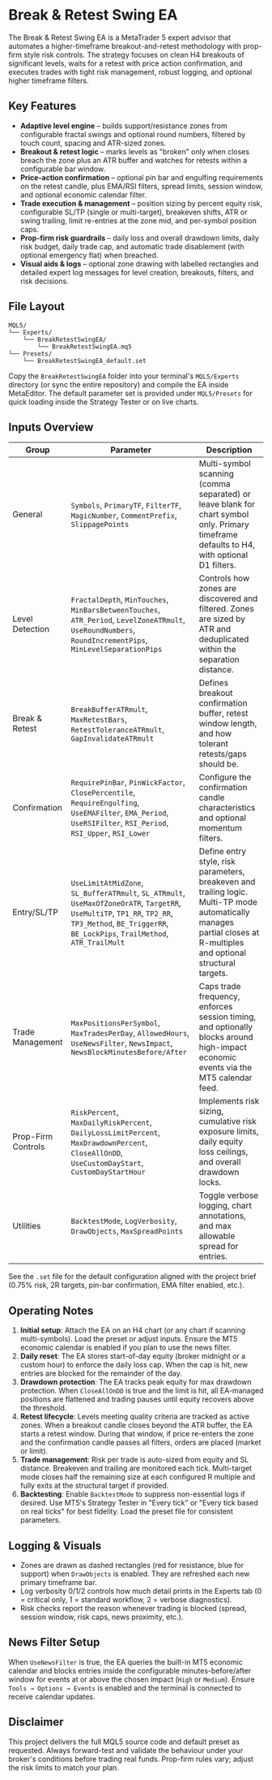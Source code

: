 # Break & Retest Swing EA

The Break & Retest Swing EA is a MetaTrader 5 expert advisor that automates a higher-timeframe breakout-and-retest methodology with prop-firm style risk controls. The strategy focuses on clean H4 breakouts of significant levels, waits for a retest with price action confirmation, and executes trades with tight risk management, robust logging, and optional higher timeframe filters.

## Key Features

- **Adaptive level engine** – builds support/resistance zones from configurable fractal swings and optional round numbers, filtered by touch count, spacing and ATR-sized zones.
- **Breakout & retest logic** – marks levels as "broken" only when closes breach the zone plus an ATR buffer and watches for retests within a configurable bar window.
- **Price-action confirmation** – optional pin bar and engulfing requirements on the retest candle, plus EMA/RSI filters, spread limits, session window, and optional economic calendar filter.
- **Trade execution & management** – position sizing by percent equity risk, configurable SL/TP (single or multi-target), breakeven shifts, ATR or swing trailing, limit re-entries at the zone mid, and per-symbol position caps.
- **Prop-firm risk guardrails** – daily loss and overall drawdown limits, daily risk budget, daily trade cap, and automatic trade disablement (with optional emergency flat) when breached.
- **Visual aids & logs** – optional zone drawing with labelled rectangles and detailed expert log messages for level creation, breakouts, filters, and risk decisions.

## File Layout

```
MQL5/
└── Experts/
    └── BreakRetestSwingEA/
        └── BreakRetestSwingEA.mq5
└── Presets/
    └── BreakRetestSwingEA_default.set
```

Copy the `BreakRetestSwingEA` folder into your terminal's `MQL5/Experts` directory (or sync the entire repository) and compile the EA inside MetaEditor. The default parameter set is provided under `MQL5/Presets` for quick loading inside the Strategy Tester or on live charts.

## Inputs Overview

| Group | Parameter | Description |
| --- | --- | --- |
| General | `Symbols`, `PrimaryTF`, `FilterTF`, `MagicNumber`, `CommentPrefix`, `SlippagePoints` | Multi-symbol scanning (comma separated) or leave blank for chart symbol only. Primary timeframe defaults to H4, with optional D1 filters. |
| Level Detection | `FractalDepth`, `MinTouches`, `MinBarsBetweenTouches`, `ATR_Period`, `LevelZoneATRmult`, `UseRoundNumbers`, `RoundIncrementPips`, `MinLevelSeparationPips` | Controls how zones are discovered and filtered. Zones are sized by ATR and deduplicated within the separation distance. |
| Break & Retest | `BreakBufferATRmult`, `MaxRetestBars`, `RetestToleranceATRmult`, `GapInvalidateATRmult` | Defines breakout confirmation buffer, retest window length, and how tolerant retests/gaps should be. |
| Confirmation | `RequirePinBar`, `PinWickFactor`, `ClosePercentile`, `RequireEngulfing`, `UseEMAFilter`, `EMA_Period`, `UseRSIFilter`, `RSI_Period`, `RSI_Upper`, `RSI_Lower` | Configure the confirmation candle characteristics and optional momentum filters. |
| Entry/SL/TP | `UseLimitAtMidZone`, `SL_BufferATRmult`, `SL_ATRmult`, `UseMaxOfZoneOrATR`, `TargetRR`, `UseMultiTP`, `TP1_RR`, `TP2_RR`, `TP3_Method`, `BE_TriggerRR`, `BE_LockPips`, `TrailMethod`, `ATR_TrailMult` | Define entry style, risk parameters, breakeven and trailing logic. Multi-TP mode automatically manages partial closes at R-multiples and optional structural targets. |
| Trade Management | `MaxPositionsPerSymbol`, `MaxTradesPerDay`, `AllowedHours`, `UseNewsFilter`, `NewsImpact`, `NewsBlockMinutesBefore/After` | Caps trade frequency, enforces session timing, and optionally blocks around high-impact economic events via the MT5 calendar feed. |
| Prop-Firm Controls | `RiskPercent`, `MaxDailyRiskPercent`, `DailyLossLimitPercent`, `MaxDrawdownPercent`, `CloseAllOnDD`, `UseCustomDayStart`, `CustomDayStartHour` | Implements risk sizing, cumulative risk exposure limits, daily equity loss ceilings, and overall drawdown locks. |
| Utilities | `BacktestMode`, `LogVerbosity`, `DrawObjects`, `MaxSpreadPoints` | Toggle verbose logging, chart annotations, and max allowable spread for entries. |

See the `.set` file for the default configuration aligned with the project brief (0.75% risk, 2R targets, pin-bar confirmation, EMA filter enabled, etc.).

## Operating Notes

1. **Initial setup**: Attach the EA on an H4 chart (or any chart if scanning multi-symbols). Load the preset or adjust inputs. Ensure the MT5 economic calendar is enabled if you plan to use the news filter.
2. **Daily reset**: The EA stores start-of-day equity (broker midnight or a custom hour) to enforce the daily loss cap. When the cap is hit, new entries are blocked for the remainder of the day.
3. **Drawdown protection**: The EA tracks peak equity for max drawdown protection. When `CloseAllOnDD` is true and the limit is hit, all EA-managed positions are flattened and trading pauses until equity recovers above the threshold.
4. **Retest lifecycle**: Levels meeting quality criteria are tracked as active zones. When a breakout candle closes beyond the ATR buffer, the EA starts a retest window. During that window, if price re-enters the zone and the confirmation candle passes all filters, orders are placed (market or limit).
5. **Trade management**: Risk per trade is auto-sized from equity and SL distance. Breakeven and trailing are monitored each tick. Multi-target mode closes half the remaining size at each configured R multiple and fully exits at the structural target if provided.
6. **Backtesting**: Enable `BacktestMode` to suppress non-essential logs if desired. Use MT5's Strategy Tester in "Every tick" or "Every tick based on real ticks" for best fidelity. Load the preset file for consistent parameters.

## Logging & Visuals

- Zones are drawn as dashed rectangles (red for resistance, blue for support) when `DrawObjects` is enabled. They are refreshed each new primary timeframe bar.
- Log verbosity 0/1/2 controls how much detail prints in the Experts tab (0 = critical only, 1 = standard workflow, 2 = verbose diagnostics).
- Risk checks report the reason whenever trading is blocked (spread, session window, risk caps, news proximity, etc.).

## News Filter Setup

When `UseNewsFilter` is true, the EA queries the built-in MT5 economic calendar and blocks entries inside the configurable minutes-before/after window for events at or above the chosen impact (`High` or `Medium`). Ensure `Tools → Options → Events` is enabled and the terminal is connected to receive calendar updates.

## Disclaimer

This project delivers the full MQL5 source code and default preset as requested. Always forward-test and validate the behaviour under your broker's conditions before trading real funds. Prop-firm rules vary; adjust the risk limits to match your plan.
